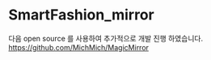 # SmartFashion_mirror

다음 open source 를 사용하여 추가적으로 개발 진행 하였습니다. 
https://github.com/MichMich/MagicMirror
